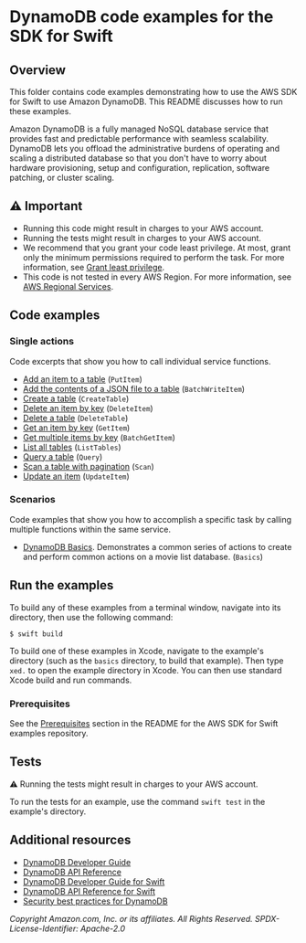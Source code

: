 # DynamoDB code examples for the SDK for Swift
## Overview
This folder contains code examples demonstrating how to use the AWS SDK for
Swift to use Amazon DynamoDB. This README discusses how to run these examples.

Amazon DynamoDB is a fully managed NoSQL database service that provides fast
and predictable performance with seamless scalability. DynamoDB lets you
offload the administrative burdens of operating and scaling a distributed
database so that you don't have to worry about hardware provisioning, setup
and configuration, replication, software patching, or cluster scaling.

## ⚠️ Important
* Running this code might result in charges to your AWS account.
* Running the tests might result in charges to your AWS account.
* We recommend that you grant your code least privilege. At most, grant only the minimum permissions required to perform the task. For more information, see [Grant least privilege](https://docs.aws.amazon.com/DynamoDB/latest/UserGuide/best-practices.html#grant-least-privilege).
* This code is not tested in every AWS Region. For more information, see [AWS Regional Services](https://aws.amazon.com/about-aws/global-infrastructure/regional-product-services).

## Code examples

### Single actions
Code excerpts that show you how to call individual service functions.
* [Add an item to a table](./basics/MovieList/MovieTable.swift) (`PutItem`)
* [Add the contents of a JSON file to a table](./basics/MovieList/MovieTable.swift) (`BatchWriteItem`)
* [Create a table](./basics/MovieList/MovieTable.swift)
  (`CreateTable`)
* [Delete an item by key](./basics/MovieList/MovieTable.swift) (`DeleteItem`)
* [Delete a table](./basics/MovieList/MovieTable.swift) (`DeleteTable`)
* [Get an item by key](./basics/MovieList/MovieTable.swift) (`GetItem`)
* [Get multiple items by key](./BatchGetItem/Sources/MovieDatabase.swift)
  (`BatchGetItem`)
* [List all tables](./basics/ListTables/listtables.swift) (`ListTables`)
* [Query a table](./basics/MovieList/MovieTable.swift) (`Query`)
* [Scan a table with pagination](./basics/MovieList/MovieTable.swift) (`Scan`)
* [Update an item](./basics/MovieList/MovieTable.swift) (`UpdateItem`)

### Scenarios
Code examples that show you how to accomplish a specific task by calling multiple functions within the same service.

* [DynamoDB Basics](./basics/Sources/basics.swift). Demonstrates a common
  series of actions to create and perform common actions on a movie list
  database. (`Basics`)

<!-- ### Cross-service examples
Sample applications that work across multiple AWS services.
* [*Title of code example*](*relative link to code example*) --->

## Run the examples
To build any of these examples from a terminal window, navigate into its
directory, then use the following command:

```
$ swift build
```

To build one of these examples in Xcode, navigate to the example's directory
(such as the `basics` directory, to build that example). Then type `xed.`
to open the example directory in Xcode. You can then use standard Xcode build
and run commands.

### Prerequisites
See the [Prerequisites](https://github.com/awsdocs/aws-doc-sdk-examples/tree/main/swift#Prerequisites) section in the README for the AWS SDK for Swift examples repository.

## Tests
⚠️ Running the tests might result in charges to your AWS account.

To run the tests for an example, use the command `swift test` in the example's directory.

## Additional resources
* [DynamoDB Developer Guide](https://docs.aws.amazon.com/dynamodb/index.html)
* [DynamoDB API Reference](https://docs.aws.amazon.com/amazondynamodb/latest/APIReference/)
* [DynamoDB Developer Guide for Swift](https://docs.aws.amazon.com/sdk-for-swift/latest/developer-guide/examples-ddb.html)
* [DynamoDB API Reference for Swift](https://awslabs.github.io/aws-sdk-swift/reference/0.x/AWSDynamoDB/Home)
* [Security best practices for DynamoDB](https://docs.aws.amazon.com/amazondynamodb/latest/developerguide/best-practices-security.html)

_Copyright Amazon.com, Inc. or its affiliates. All Rights Reserved. SPDX-License-Identifier: Apache-2.0_